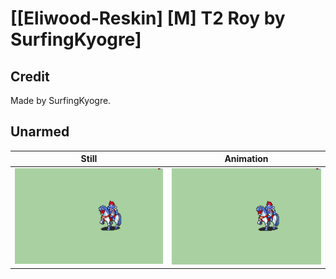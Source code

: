 # [\[Eliwood-Reskin\] \[M\] T2 Roy by SurfingKyogre]

## Credit

Made by SurfingKyogre.
	
## Unarmed

| Still | Animation |
| :---: | :-------: |
| ![Unarmed still](./Unarmed_000.png) | ![Unarmed animation](./Unarmed.gif) |
